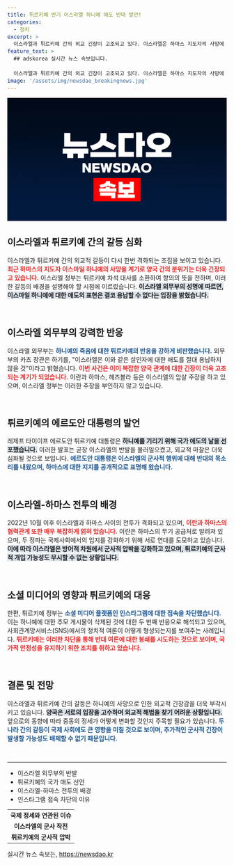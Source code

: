 ```yaml
---
title: 튀르키예 반기 이스라엘 하니예 애도 반대 발언!
categories:
  - 정치
excerpt: >
  이스라엘과 튀르키예 간의 외교 긴장이 고조되고 있다. 이스라엘은 하마스 지도자의 사망에 대해 튀르키예에 항의하며 차석 대사를 소환했고, 튀르키예는 SNS 접속 차단으로 반격에 나섰다. 이 갈등의 배경은? 클릭해 더 알아보세요!
feature_text: >
  ## adskorea 실시간 뉴스 속보입니다.

  이스라엘과 튀르키예 간의 외교 긴장이 고조되고 있다. 이스라엘은 하마스 지도자의 사망에 대해 튀르키예에 항의하며 차석 대사를 소환했고, 튀르키예는 SNS 접속 차단으로 반격에 나섰다. 이 갈등의 배경은? 클릭해 더 알아보세요!
image: '/assets/img/newsdao_breakingnews.jpg'
---
```


<p><img src="/assets/img/newsdao_breakingnews.jpg" alt="adskorea 속보" /></p>

<h2 data-ke-size="size26">이스라엘과 튀르키예 간의 갈등 심화</h2>

<p data-ke-size="size16">이스라엘과 튀르키예 간의 외교적 갈등이 다시 한번 격화되는 조짐을 보이고 있습니다. <b><span style="color: #ee2323;">최근 하마스의 지도자 이스마일 하니예의 사망을 계기로 양국 간의 분위기는 더욱 긴장되고 있습니다.</span></b> 이스라엘 정부는 튀르키예 차석 대사를 소환하여 항의의 뜻을 전하며, 이러한 갈등의 배경을 설명해야 할 시점에 이르렀습니다. <b><span style="background-color: #21538527;">이스라엘 외무부의 성명에 따르면, 이스마일 하니예에 대한 애도의 표현은 결코 용납할 수 없다는 입장을 밝혔습니다.</span></b></p>

<p data-ke-size="size16">&nbsp;</p>

<h2 data-ke-size="size26">이스라엘 외무부의 강력한 반응</h2>

<p data-ke-size="size16">이스라엘 외무부는 <b><span style="color: #1a5490;">하니예의 죽음에 대한 튀르키예의 반응을 강하게 비판했습니다.</span></b> 외무부의 카츠 장관은 하기를, "이스라엘은 이와 같은 살인자에 대한 애도를 절대 용납하지 않을 것"이라고 밝혔습니다. <b><span style="color: #ee2323;">이번 사건은 이미 복잡한 양국 관계에 대한 긴장이 더욱 고조되는 계기가 되었습니다.</span></b> 이란과 하마스, 헤즈볼라 등은 이스라엘의 암살 주장을 하고 있으며, 이스라엘 정부는 이러한 주장을 부인하지 않고 있습니다.</p>

<p data-ke-size="size16">&nbsp;</p>

<h2 data-ke-size="size26">튀르키예의 에르도안 대통령의 발언</h2>

<p data-ke-size="size16">레제프 타이이프 에르도안 튀르키예 대통령은 <b><span style="background-color: #21538527;">하니예를 기리기 위해 국가 애도의 날을 선포했습니다.</span></b> 이러한 발표는 곧장 이스라엘의 반발을 불러일으켰고, 외교적 마찰은 더욱 심화될 것으로 보입니다. <b><span style="color: #1a5490;">에르도안 대통령은 이스라엘의 군사적 행위에 대해 반대의 목소리를 내왔으며, 하마스에 대한 지지를 공개적으로 표명해 왔습니다.</span></b></p>

<p data-ke-size="size16">&nbsp;</p>

<h2 data-ke-size="size26">이스라엘-하마스 전투의 배경</h2>

<p data-ke-size="size16">2022년 10월 이후 이스라엘과 하마스 사이의 전투가 격화되고 있으며, <b><span style="color: #ee2323;">이란과 하마스의 협력관계 또한 매우 복잡하게 얽혀 있습니다.</span></b> 이란은 하마스의 무기 공급처로 알려져 있으며, 두 정파는 국제사회에서의 입지를 강화하기 위해 서로 연대를 도모하고 있습니다. <b><span style="background-color: #21538527;">이에 따라 이스라엘은 방어적 차원에서 군사적 압박을 강화하고 있으며, 튀르키예의 군사적 개입 가능성도 무시할 수 없는 상황입니다.</span></b></p>

<p data-ke-size="size16">&nbsp;</p>

<h2 data-ke-size="size26">소셜 미디어의 영향과 튀르키예의 대응</h2>

<p data-ke-size="size16">한편, 튀르키예 정부는 <b><span style="color: #1a5490;">소셜 미디어 플랫폼인 인스타그램에 대한 접속을 차단했습니다.</span></b> 이는 하니예에 대한 추모 게시물이 삭제된 것에 대한 두 번째 반응으로 해석되고 있으며, 사회관계망서비스(SNS)에서의 정치적 여론이 어떻게 형성되는지를 보여주는 사례입니다. <b><span style="color: #ee2323;">튀르키예는 이러한 차단을 통해 반대 여론에 대한 봉쇄를 시도하는 것으로 보이며, 국가적 안정성을 유지하기 위한 조치를 취하고 있습니다.</span></b></p>

<p data-ke-size="size16">&nbsp;</p>

<h2 data-ke-size="size26">결론 및 전망</h2>

<p data-ke-size="size16">이스라엘과 튀르키예 간의 갈등은 하니예의 사망으로 인한 외교적 긴장감을 더욱 부각시키고 있습니다. <b><span style="background-color: #21538527;">양국은 서로의 입장을 고수하며 외교적 해법을 찾기 어려운 상황입니다.</span></b> 앞으로의 동향에 따라 중동의 정세가 어떻게 변화할 것인지 주목할 필요가 있습니다. <b><span style="color: #1a5490;">두 나라 간의 갈등이 국제 사회에도 큰 영향을 미칠 것으로 보이며, 추가적인 군사적 긴장이 발생할 가능성도 배제할 수 없기 때문입니다.</span></b></p>

<p data-ke-size="size16">&nbsp;</p>

<hr>

<ul>
    <li>이스라엘 외무부의 반발</li>
    <li>튀르키예의 국가 애도 선언</li>
    <li>이스라엘-하마스 전투의 배경</li>
    <li>인스타그램 접속 차단의 이유</li>
</ul>

<table>
    <tr>
        <td style="text-align: center; height: 17px;"><b>국제 정세와 연관된 이슈</b></td>
    </tr>
    <tr>
        <td style="text-align: center; height: 17px;"><b>이스라엘의 군사 작전</b></td>
    </tr>
    <tr>
        <td style="text-align: center; height: 17px;"><b>튀르키예의 군사적 압박</b></td>
    </tr>
</table>
실시간 뉴스 속보는, <a href="https://newsdao.kr" rel="dofollow">https://newsdao.kr</a>


